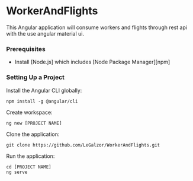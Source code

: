 # WorkerAndFlights
This Angular application will consume workers and flights through rest api with the use angular material ui.

### Prerequisites

- Install [Node.js] which includes [Node Package Manager][npm]

### Setting Up a Project

Install the Angular CLI globally:

```
npm install -g @angular/cli
```

Create workspace:

```
ng new [PROJECT NAME]
```
Clone the application:

```
git clone https://github.com/LeGalzor/WorkerAndFlights.git
```

Run the application:

```
cd [PROJECT NAME]
ng serve
```

